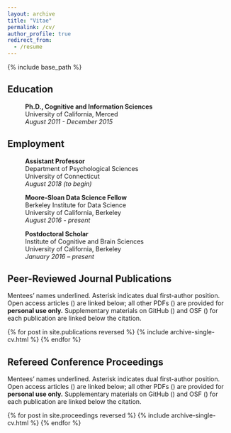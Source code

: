 ```yaml
---
layout: archive
title: "Vitae"
permalink: /cv/
author_profile: true
redirect_from:
  - /resume
---
```


{% include base_path %}

## Education

<p style="margin-left: 40px"><b>Ph.D., Cognitive and Information Sciences</b>
<br>University of California, Merced
<br><i>August 2011 - December 2015</i></p>

## Employment

<p style="margin-left: 40px"><b>Assistant Professor</b>
<br>Department of Psychological Sciences
<br>University of Connecticut
<br><i>August 2018 (to begin)</i></p>

<p style="margin-left: 40px"><b>Moore-Sloan Data Science Fellow</b>
<br>Berkeley Institute for Data Science
<br>University of California, Berkeley
<br><i>August 2016 - present</i></p>

<p style="margin-left: 40px"><b>Postdoctoral Scholar</b>
<br>Institute of Cognitive and Brain Sciences
<br>University of California, Berkeley
<br><i>January 2016 – present</i></p>

## Peer-Reviewed Journal Publications

Mentees’ names underlined. Asterisk indicates dual first-author position. Open access articles (<i class="ai ai-fw ai-open-access-square"></i>) are linked below; all other PDFs (<i class="fa fa-file-pdf-o" aria-hidden="true"></i>) are provided for **personal use only.** Supplementary materials on GitHub (<i class="fa fa-github" aria-hidden="true"></i>) and OSF (<i class="ai ai-fw ai-osf"></i>) for each publication are linked below the citation.

{% for post in site.publications reversed %}
  {% include archive-single-cv.html %}
{% endfor %}

## Refereed Conference Proceedings

Mentees’ names underlined. Asterisk indicates dual first-author position. Open access articles (<i class="ai ai-fw ai-open-access-square"></i>) are linked below; all other PDFs (<i class="fa fa-file-pdf-o" aria-hidden="true"></i>) are provided for **personal use only.** Supplementary materials on GitHub (<i class="fa fa-github" aria-hidden="true"></i>) and OSF (<i class="ai ai-fw ai-osf"></i>) for each publication are linked below the citation.

{% for post in site.proceedings reversed %}
  {% include archive-single-cv.html %}
{% endfor %}
